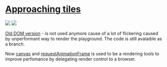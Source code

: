 # [Approaching tiles](https://dominux.github.io/approaching-tiles/)

<p float="left">
  <img src="https://github.com/Dominux/approaching-tiles/assets/55978340/6bac42af-a9ef-4899-8580-24ccb23016d1" />
  <img src="https://github.com/Dominux/approaching-tiles/assets/55978340/35097b1f-6e26-4a5f-ba72-40eee4b0fa24" />
</p>

[Old DOM version](https://github.com/Dominux/approaching-tiles/tree/dom_version) - is not used anymore cause of a lot of flickering caused by unperformant way to render the playground. The code is still avalaible as a branch.

Now [canvas](https://developer.mozilla.org/en-US/docs/Web/HTML/Element/canvas) and [requestAnimationFrame](https://developer.mozilla.org/en-US/docs/Web/API/window/requestAnimationFrame) is used to be a rendering tools to improve perfomance by delegating render control to a browser.
